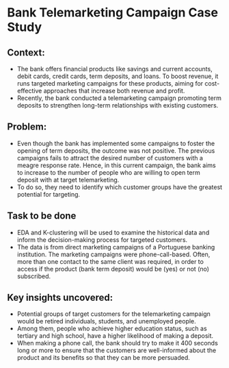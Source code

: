 # Bank Telemarketing Campaign Case Study

## Context:
* The bank offers financial products like savings and current accounts, debit cards, credit cards, term deposits, and loans. To boost revenue, it runs targeted marketing campaigns for these products, aiming for cost-effective approaches that increase both revenue and profit.
* Recently, the bank conducted a telemarketing campaign promoting term deposits to strengthen long-term relationships with existing customers.

## Problem: 
* Even though the bank has implemented some campaigns to foster the opening of term deposits, the outcome was not positive. The previous campaigns fails to attract the desired number of customers with a meagre response rate. Hence, in this current campaign, the bank aims to increase to the number of people who are willing to open term deposit with at target telemarketing.
* To do so, they need to identify which customer groups have the greatest potential for targeting.

## Task to be done
* EDA and K-clustering will be used to examine the historical data and inform the decision-making process for targeted customers.
* The data is from direct marketing campaigns of a Portuguese banking institution. The marketing campaigns were phone-call-based. Often, more than one contact to the same client was required, in order to access if the product (bank term deposit) would be (yes) or not (no) subscribed.

## Key insights uncovered: 
* Potential groups of target customers for the telemarketing campaign would be retired individuals, students, and unemployed people.
* Among them, people who achieve higher education status, such as tertiary and high school, have a higher likelihood of making a deposit.
* When making a phone call, the bank should try to make it 400 seconds long or more to ensure that the customers are well-informed about the product and its benefits so that they can be more persuaded.
